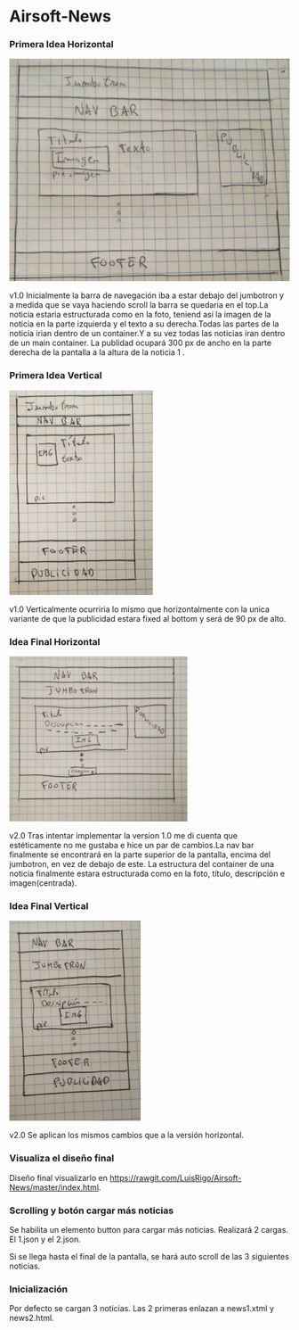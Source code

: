 # Airsoft-News


### Primera Idea Horizontal ###

![Imagen de idea_inicial](log/horizontal.PNG)

v1.0 Inicialmente la barra de navegación iba a estar debajo del jumbotron y a medida que se vaya haciendo scroll la barra se quedaria en el top.La noticia estaria estructurada como en la foto, teniend así la imagen de la noticia en la parte izquierda y el texto a su derecha.Todas las partes de la noticia irian dentro de un container.Y a su vez todas las noticias iran dentro de un main container. La publidad ocupará 300 px de ancho en la parte derecha de la pantalla a la altura de la noticia 1 .

### Primera Idea Vertical ###

![Imagen de idea_inicial](log/vertical.PNG)

v1.0 Verticalmente ocurriria lo mismo que horizontalmente con la unica variante de que la publicidad estara fixed al bottom y será de 90 px de alto.

### Idea Final Horizontal ###

![Imagen de idea_inicial](log/horizontal2.PNG)

v2.0 Tras intentar implementar la version 1.0 me di cuenta que estéticamente no me gustaba e hice un par de cambios.La nav bar finalmente se encontrará en la parte superior de la pantalla, encima del jumbotron, en vez de debajo de este. La estructura del container de una noticia finalmente estara estructurada como en la foto, título, descripción e imagen(centrada).

### Idea Final Vertical ###

![Imagen de idea_inicial](log/vertical2.PNG)

v2.0 Se aplican los mismos cambios que a la versión horizontal.

### Visualiza el diseño final ###

Diseño final visualizarlo en https://rawgit.com/LuisRigo/Airsoft-News/master/index.html.

### Scrolling y botón cargar más noticias ###

Se habilita un elemento button para cargar más noticias. Realizará 2 cargas. El 1.json y el 2.json.

Si se llega hasta el final de la pantalla, se hará auto scroll de las 3 siguientes noticias.

### Inicialización ###
Por defecto se cargan 3 noticias. Las 2 primeras enlazan a news1.xtml y news2.html.
